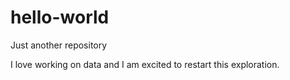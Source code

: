 # hello-world
Just another repository

I love working on data and I am excited to restart this exploration.
